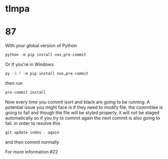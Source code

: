 # tlmpa
# 87

With your global version of Python

```python
python -m pip install nox,pre-commit
```

Or if you're in Windows

```python
py -3.7 -m pip install nox,pre-commit
```

then run

```python
pre-commit install
```

Now every time you commit isort and black are going to be running. A potential issue you might face is if they need to  modify file, the committee is going to fail and though the file will be styled properly, it will not be staged automatically so if you try to commit again the next commit is also going to fail. in order to resolve this 

```python
git update-index --again
```

and then commit normally

For more information #22



